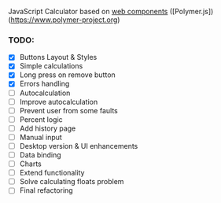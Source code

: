 JavaScript Calculator based on [web components](https://www.webcomponents.org/) ([Polymer.js])(https://www.polymer-project.org)

### TODO:

- [x] Buttons Layout & Styles
- [x] Simple calculations
- [x] Long press on remove button
- [x] Errors handling
- [ ] Autocalculation
- [ ] Improve autocalculation
- [ ] Prevent user from some faults
- [ ] Percent logic
- [ ] Add history page
- [ ] Manual input
- [ ] Desktop version & UI enhancements
- [ ] Data binding
- [ ] Charts
- [ ] Extend functionality
- [ ] Solve calculating floats problem
- [ ] Final refactoring
